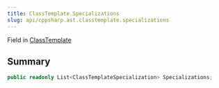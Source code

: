 ```yaml
---
title: ClassTemplate.Specializations
slug: api/cppsharp.ast.classtemplate.specializations
---
```

Field in [ClassTemplate](/api/cppsharp/ast/classtemplate)

## Summary



```csharp
public readonly List<ClassTemplateSpecialization> Specializations;
```

